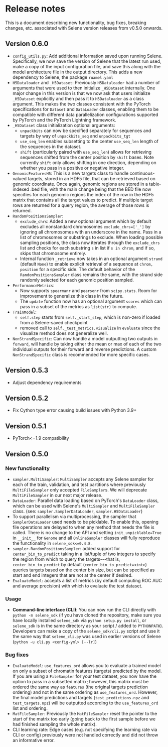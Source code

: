 # Release notes 

This is a document describing new functionality, bug fixes, breaking changes, etc. associated with Selene version releases from v0.5.0 onwards. 

## Version 0.6.0
- `config_utils.py`: Add additional information saved upon running Selene. Specifically, we now save the version of Selene that the latest run used, make a copy of the input configuration file, and save this along with the model architecture file in the output directory. This adds a new dependency to Selene, the package `ruamel.yaml`
- `H5Dataloader` and `_H5Dataset`: Previously `H5Dataloader` had a number of arguments that were used to then initialize `_H5Dataset` internally. One major change in this version is that we now ask that users initialize `_H5Dataset` explicitly and then pass it to `H5Dataloader` as a class argument. This makes the two classes consistent with the PyTorch specifications for `Dataset` and `DataLoader` classes, enabling them to be compatible with different data parallelization configurations supported by PyTorch and the PyTorch Lightning framework.
- `_H5Dataset` class initialization optional arguments:
	- `unpackbits` can now be specified separately for sequences and targets by way of `unpackbits_seq` and `unpackbits_tgt`
	- `use_seq_len` enables subsetting to the center `use_seq_len` length of the sequences in the dataset.
	- `shift` (particularly paired with `use_seq_len`) allows for retrieving sequences shifted from the center position by `shift` bases. Note currently `shift` only allows shifting in one direction, depending on whether you pass in a positive or negative integer.
- `GenomicFeaturesH5`: This is a new targets class to handle continuous-valued targets, stored in an HDF5 file, that can be retrieved based on genomic coordinate. Once again, genomic regions are stored in a tabix-indexed .bed file, with the main change being that the BED file now specifies for each genomic regions the index of the row in the HDF5 matrix that contains all the target values to predict. If multiple target rows are returned for a query region, the average of those rows is returned.
- `RandomPositionsSampler`:
	- `exclude_chrs`: Added a new optional argument which by default excludes all nonstandard chromosomes `exclude_chrs=['_']` by ignoring all chromosomes with an underscore in the name. Pass in a list of chromosomes or substrings to exclude. When loading possible sampling positions, the class now iterates through the `exclude_chrs` list and checks for each substring `s` in list if `s in chrom`, and if so, skips that chromosome entirely.
	- Internal function `_retrieve` now takes in an optional argument `strand` (default `None`) to enable explicit retrieval of a sequence at `chrom, position` for a specific side. The default behavior of the `RandomPositionsSampler` class remains the same, with the strand side randomly selected for each genomic position sampled.
- `PerformanceMetrics`:
	- Now supports `spearmanr` and `pearsonr` from `scipy.stats`. Room for improvement to generalize this class in the future.
	- The `update` function now has an optional argument `scores` which can pass in a subset of the metrics as `list(str)` to compute.
- `TrainModel`:
	- `self.step` starts from `self._start_step`, which is non-zero if loaded from a Selene-saved checkpoint
	- removed call to `self._test_metrics.visualize` in `evaluate` since the visualize method does not generalize well.
- `NonStrandSpecific`: Can now handle a model outputting two outputs in `forward`, will handle by taking either the mean or max of each of the two individual outputs for their forward and reverse predictions. A custom `NonStrandSpecific` class is recommended for more specific cases.


## Version 0.5.3
- Adjust dependency requirements 

## Version 0.5.2
- Fix Cython type error causing build issues with Python 3.9+

## Version 0.5.1
- PyTorch<=1.9 compatibility 

## Version 0.5.0

### New functionality
- `sampler.MultiSampler`: `MultiSampler` accepts any Selene sampler for each of the train, validation, and test partitions where previously `MultiFileSampler` only accepted `FileSampler`s. We will deprecate `MultiFileSampler` in our next major release. 
- `DataLoader`: Parallel data loading based on PyTorch's `DataLoader` class, which can be used with Selene's `MultiSampler` and `MultiFileSampler` class. (see: `sampler.SamplerDataLoader`, `sampler.H5DataLoader`) 
- To support parallelism via multiprocessing, the sampler that `SamplerDataLoader` used needs to be picklable. To enable this, opening file operations are delayed to when any method that needs the file is called. There is no change to the API and setting `init_unpicklable=True` in `__init__` for `Genome` and all `OnlineSampler` classes will fully reproduce the functionality in `selene_sdk<=0.4.8`. 
- `sampler.RandomPositionsSampler`: added support for `center_bin_to_predict` taking in a list/tuple of two integers to specify the region from which to query the targets---that is, `center_bin_to_predict` by default (`center_bin_to_predict=<int>`) queries targets based on the center bin size, but can be specified as start and end integers that are not at the center if desired. 
- `EvaluateModel`: accepts a list of metrics (by default computing ROC AUC and average precision) with which to evaluate the test dataset. 

### Usage
- **Command-line interface (CLI)**: You can now run the CLI directly with `python -m selene_sdk` (if you have cloned the repository, make sure you have locally installed `selene_sdk` via `python setup.py install`, or `selene_sdk` is in the same directory as your script / added to `PYTHONPATH`). Developers can make a copy of the `selene_sdk/cli.py` script and use it the same way that `selene_cli.py` was used in earlier versions of Selene (`python -u cli.py <config-yml> [--lr]`) 

### Bug fixes
- `EvaluateModel`: `use_features_ord` allows you to evaluate a trained model on only a subset of chromatin features (targets) predicted by the model. If you are using a `FileSampler` for your test dataset, you now have the option to pass in a subsetted matrix; however, this matrix must be ordered the same way as `features` (the original targets prediction ordering) and not in the same ordering as `use_features_ord`. However, the final model predictions and targets
  (`test_predictions.npz` and `test_targets.npz`) will be outputted according to the `use_features_ord` list and ordering.
- `MatFileSampler`: Previously the `MatFileSampler` reset the pointer to the start of the matrix too early (going back to the first sample before we had finished sampling the whole matrix). 
- CLI learning rate: Edge cases (e.g. not specifying the learning rate via CLI or config) previously were not handled correctly and did not throw an informative error. 
